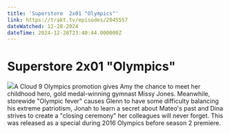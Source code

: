 ```yaml
---
title: 'Superstore  2x01 "Olympics"' 
link: https://trakt.tv/episodes/2045557
dateWatched: 12-28-2024
dateTime: 2024-12-28T23:40:44.000000Z
---
```

# Superstore  2x01 "Olympics"

![](https://walter-r2.trakt.tv/images/episodes/002/045/557/screenshots/thumb/6c178648ec.jpg)A Cloud 9 Olympics promotion gives Amy the chance to meet her childhood hero, gold medal-winning gymnast Missy Jones. Meanwhile, storewide "Olympic fever" causes Glenn to have some difficulty balancing his extreme patriotism, Jonah to learn a secret about Mateo's past and Dina strives to create a "closing ceremony" her colleagues will never forget. This was released as a special during 2016 Olympics before season 2 premiere.